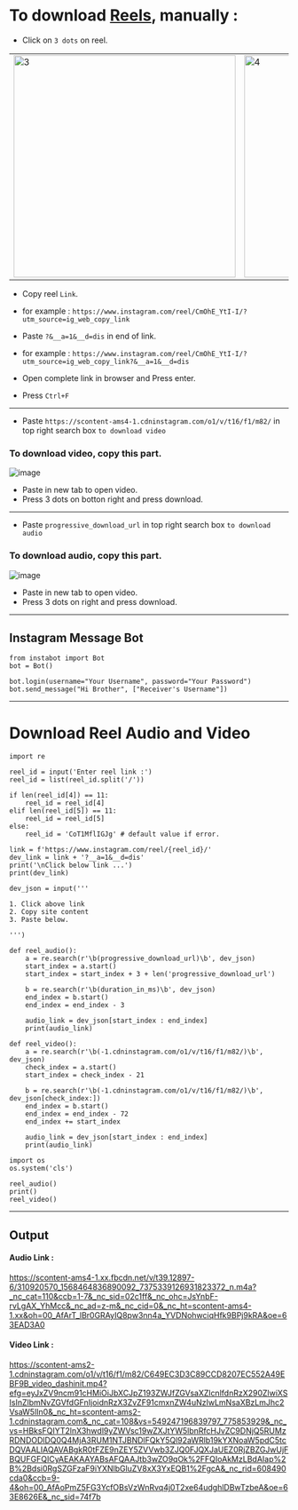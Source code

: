 # To download [Reels](https://www.instagram.com/p/CmOhE_YtI-I/), manually :

- Click on `3 dots` on reel.

<table>
   <tr>
      <td><img src="https://user-images.githubusercontent.com/50515418/218237891-2159d910-6a8e-4abe-991e-0ad1c00e1efb.png" alt="3" width = 400px></td>
      <td><img src="https://user-images.githubusercontent.com/50515418/218239639-5dc9242c-e4ea-48bd-8b05-f50113e9ad96.png" alt="4" width = 400px></td>
  </tr>
</table>

- Copy reel `Link`.
- for example : `https://www.instagram.com/reel/CmOhE_YtI-I/?utm_source=ig_web_copy_link`

- Paste `?&__a=1&__d=dis` in end of link.
- for example : `https://www.instagram.com/reel/CmOhE_YtI-I/?utm_source=ig_web_copy_link?&__a=1&__d=dis`

- Open complete link in browser and Press enter.
- Press `Ctrl+F`

---------------------------

- Paste `https://scontent-ams4-1.cdninstagram.com/o1/v/t16/f1/m82/` in top right search box `to download video`

### To download video, copy this part.
![image](https://user-images.githubusercontent.com/50515418/218238477-c90a658d-c3b4-4e90-8025-b39381f4e6b9.png)

- Paste in new tab to open video.
- Press 3 dots on botton right and press download.

------------------------

- Paste `progressive_download_url` in top right search box `to download audio`

### To download audio, copy this part.
![image](https://user-images.githubusercontent.com/50515418/218238598-4b501eb8-5242-496f-bd3d-c208a7d8f86a.png)

- Paste in new tab to open video.
- Press 3 dots on right and press download.

------------------------------

## Instagram Message Bot

    from instabot import Bot
    bot = Bot()

    bot.login(username="Your Username", password="Your Password")
    bot.send_message("Hi Brother", ["Receiver's Username"])

--------------------------

# Download Reel Audio and Video

    import re

    reel_id = input('Enter reel link :')
    reel_id = list(reel_id.split('/'))

    if len(reel_id[4]) == 11:
        reel_id = reel_id[4]
    elif len(reel_id[5]) == 11:
        reel_id = reel_id[5]
    else:
        reel_id = 'CoT1MflIGJg' # default value if error.

    link = f'https://www.instagram.com/reel/{reel_id}/'
    dev_link = link + '?__a=1&__d=dis'
    print('\nClick below link ...')
    print(dev_link)

    dev_json = input('''

    1. Click above link
    2. Copy site content
    3. Paste below.

    ''')

    def reel_audio():
        a = re.search(r'\b(progressive_download_url)\b', dev_json)
        start_index = a.start()
        start_index = start_index + 3 + len('progressive_download_url')

        b = re.search(r'\b(duration_in_ms)\b', dev_json)
        end_index = b.start()
        end_index = end_index - 3

        audio_link = dev_json[start_index : end_index]
        print(audio_link)

    def reel_video():
        a = re.search(r'\b(-1.cdninstagram.com/o1/v/t16/f1/m82/)\b', dev_json)
        check_index = a.start()
        start_index = check_index - 21

        b = re.search(r'\b(-1.cdninstagram.com/o1/v/t16/f1/m82/)\b', dev_json[check_index:])
        end_index = b.start()
        end_index = end_index - 72
        end_index += start_index

        audio_link = dev_json[start_index : end_index]
        print(audio_link)

    import os
    os.system('cls')

    reel_audio()
    print()
    reel_video()
    
------------------------

## Output

#### Audio Link :  
https://scontent-ams4-1.xx.fbcdn.net/v/t39.12897-6/310920570_1568464836890092_7375339126931823372_n.m4a?_nc_cat=110&ccb=1-7&_nc_sid=02c1ff&_nc_ohc=JsYnbF-rvLgAX_YhMcc&_nc_ad=z-m&_nc_cid=0&_nc_ht=scontent-ams4-1.xx&oh=00_AfArT_lBr0GRAyIQ8pw3nn4a_YVDNohwciqHfk9BPj9kRA&oe=63EAD3A0

#### Video Link :  
https://scontent-ams2-1.cdninstagram.com/o1/v/t16/f1/m82/C649EC3D3C89CCD8207EC552A49EBF9B_video_dashinit.mp4?efg=eyJxZV9ncm91cHMiOiJbXCJpZ193ZWJfZGVsaXZlcnlfdnRzX290ZlwiXSIsInZlbmNvZGVfdGFnIjoidnRzX3ZvZF91cmxnZW4uNzIwLmNsaXBzLmJhc2VsaW5lIn0&_nc_ht=scontent-ams2-1.cdninstagram.com&_nc_cat=108&vs=549247196839797_775853929&_nc_vs=HBksFQIYT2lnX3hwdl9yZWVsc19wZXJtYW5lbnRfcHJvZC9DNjQ5RUMzRDNDODlDQ0Q4MjA3RUM1NTJBNDlFQkY5Ql92aWRlb19kYXNoaW5pdC5tcDQVAALIAQAVABgkR0tFZE9nZEY5ZVVwb3ZJQ0FJQXJaUEZ0RjZBZGJwUjFBQUFGFQICyAEAKAAYABsAFQAAJtb3wZO9qOk%2FFQIoAkMzLBdAIap%2B%2Bdsi0RgSZGFzaF9iYXNlbGluZV8xX3YxEQB1%2FgcA&_nc_rid=608490cda0&ccb=9-4&oh=00_AfAoPmZ5FG3YcfOBsVzWnRvq4j0T2xe64udghlDBwTzbeA&oe=63E8626E&_nc_sid=74f7b
